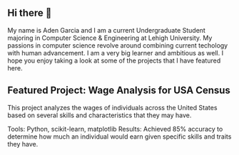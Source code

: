 ## Hi there 👋

My name is Aden Garcia and I am a current Undergraduate Student majoring in Computer Science & Engineering at Lehigh University. My passions in computer science revolve around combining current techology with human advancement. I am a very big learner and ambitious as well. I hope you enjoy taking a look at some of the projects that I have featured here.

## Featured Project: Wage Analysis for USA Census

This project analyzes the wages of individuals across the United States based on several skills and characteristics that they may have.

Tools: Python, scikit-learn, matplotlib
Results: Achieved 85% accuracy to determine how much an individual would earn given specific skills and traits they have.

<!--
- 🔭 Student @Lehigh University majoring in Computer Science & Engineering
- 🌱 Artificial Intelligence and Machine Learning
- 📫 How to reach me: https://www.linkedin.com/in/aden-garcia512/
- ⚡ Hobbies: Soccer, Hiking, and Running
-->
